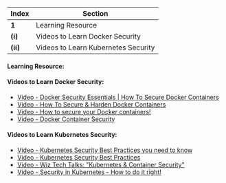 Index | Section
---   | ---
**1** | Learning Resource
**(i)** | Videos to Learn Docker Security
**(ii)** | Videos to Learn Kubernetes Security


#### Learning Resource:

#### Videos to Learn Docker Security:

  * [Video - Docker Security Essentials | How To Secure Docker Containers](https://www.youtube.com/watch?v=KINjI1tlo2w&ab_channel=HackerSploit)
  * [Video - How To Secure & Harden Docker Containers](https://www.youtube.com/watch?v=CQLtT_qeB40&ab_channel=HackerSploit)
  * [Video - How to secure your Docker containers!](https://www.youtube.com/watch?v=JE2PJbbpjsM&t=3s&ab_channel=DevOpsDirective)
  * [Video - Docker Container Security](https://www.youtube.com/watch?v=E_0vxpL_lxM&t=1s&ab_channel=Docker)

#### Videos to Learn Kubernetes Security:

  * [Video - Kubernetes Security Best Practices you need to know](https://www.youtube.com/watch?v=oBf5lrmquYI&ab_channel=TechWorldwithNana)
  * [Video - Kubernetes Security Best Practices](https://www.youtube.com/watch?v=wqsUfvRyYpw&ab_channel=CNCF%5BCloudNativeComputingFoundation%5D)
  * [Video - Wiz Tech Talks: "Kubernetes & Container Security"](https://www.youtube.com/watch?v=HNRKY9NaqEI&t=306s&ab_channel=Wiz)
  * [Video - Security in Kubernetes - How to do it right!](https://www.youtube.com/watch?v=9OGIaaOYTEA&ab_channel=OWASPDevSlop)


 
